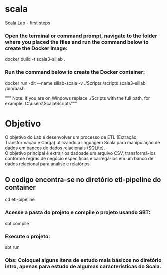# scala
Scala Lab - first steps

### Open the terminal or command prompt, navigate to the folder where you placed the files and run the command below to create the Docker image:

docker build -t scala3-sillab .


### Run the command below to create the Docker container:

docker run -dit --name sillab-scala -v ./Scripts:/scripts scala3-sillab /bin/bash

""" Note: If you are on Windows replace ./Scripts with the full path, for example: C:\users\Scala\Scripts"""

# Objetivo
O objetivo do Lab é desenvolver  um  processo  de  ETL  (Extração,  Transformação  e  Carga) utilizando  a  linguagem  Scala  para  manipulação  de  dados  em  bancos  de  dados  relacionais (SQLite).  
O objetivo  principal  é  extrair  os  dadosde  um  arquivo  CSV,  transformá-los  conforme  regras  de negócio específicas e carregá-los em um banco de dados relacional para análise e relatórios.

## O codigo encontra-se no diretório etl-pipeline do container
cd etl-pipeline

### Acesse a pasta do projeto e compile o projeto usando SBT:

sbt compile

### Execute o projeto:

sbt run

### Obs: Coloquei alguns itens de estudo mais básicos no diretório intro, apenas para estudo de algumas caracteristicas do Scala.
